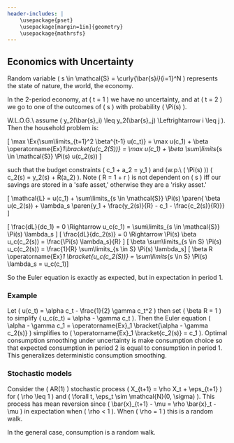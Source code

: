 ```yaml
---
header-includes: |
    \usepackage{pset}
    \usepackage[margin=1in]{geometry}
    \usepackage{mathrsfs}
---
```


## Economics with Uncertainty

Random variable \( s \in \mathcal{S} = \curly{\bar{s}_i}_{i=1}^N \) represents the state of nature, the world, the economy.

In the 2-period economy, at \( t = 1 \) we have no uncertainty, and at \( t = 2 \) we go to one of the outcomes of \( s \) with probability \( \Pi(s) \).

W.L.O.G.\ assume \( y_2(\bar{s}_i) \leq y_2(\bar{s}_j) \Leftrightarrow i \leq j \).
Then the household problem is:

\[ \max \Ex{\sum\limits_{t=1}^2 \beta^{t-1} u(c_t)}
    = \max u(c_1) + \beta \operatorname{Ex}_1\bracket{u(c_2(S))}
    = \max u(c_1) + \beta \sum\limits_{s \in \mathcal{S}} \Pi(s) u(c_2(s))
\]

such that the budget constraints \( c_1 + a_2 = y_1 \) and (w.p.\ \( \Pi(s) \)) \( c_2(s) = y_2(s) + R(a_2) \).
Note \( R = 1 + r \) is not dependent on \( s \) iff our savings are stored in a 'safe asset,' otherwise they are a 'risky asset.'

\[ \mathcal{L}
    = u(c_1) + \sum\limits_{s \in \mathcal{S}} \Pi(s) \paren{ \beta u(c_2(s)) + \lambda_s \paren{y_1 + \frac{y_2(s)}{R} - c_1 - \frac{c_2(s)}{R}}}
\]

\[ \frac{dL}{dc_1} = 0 \Rightarrow u_c(c_1) = \sum\limits_{s \in \mathcal{S}} \Pi(s) \lambda_s \]
\[ \frac{dL}{dc_2(s)} = 0 \Rightarrow \Pi(s) \beta u_c(c_2(s)) = \frac{\Pi(s) \lambda_s}{R} \]
\[ \beta \sum\limits_{s \in S} \Pi(s) u_c(c_2(s)) = \frac{1}{R} \sum\limits_{s \in S} \Pi(s) \lambda_s\]
\[ \beta R \operatorname{Ex}_1 \bracket{u_c(c_2(S))} = \sum\limits_{s \in S} \Pi(s) \lambda_s = u_c(c_1)\]

So the Euler equation is exactly as expected, but in expectation in period 1.


### Example

Let \( u(c_t) = \alpha c_t - \frac{1}{2} \gamma c_t^2 \) then set \( \beta R = 1 \) to simplify \( u_c(c_t) = \alpha - \gamma c_t \).
Then the Euler equation \( \alpha - \gamma c_1 = \operatorname{Ex}_1 \bracket{\alpha - \gamma c_2(s)} \) simplifies to \( \operatorname{Ex}_1 \bracket{c_2(s)} = c_1 \).
Optimal consumption smoothing under uncertainty is make consumption choice so that expected consumption in period 2 is equal to consumption in period 1.
This generalizes deterministic consumption smoothing.

### Stochastic models

Consider the \( AR(1) \) stochastic process \( X_{t+1} = \rho X_t + \eps_{t+1} \) for \( \rho \leq 1 \) and \( \forall t, \eps_t \sim \mathcal{N}(0, \sigma) \).
This process has mean reversion since \( \bar{x}_{t+1} - \mu = \rho \bar{x}_t - \mu \) in expectation when \( \rho < 1 \).
When \( \rho = 1 \) this is a random walk.

In the general case, consumption is a random walk.
